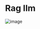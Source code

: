 # Rag llm

![image](https://docs.aws.amazon.com/images/sagemaker/latest/dg/images/jumpstart/jumpstart-fm-rag.jpg)
